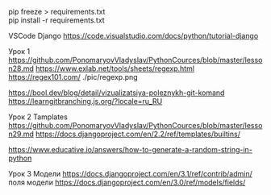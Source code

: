 



pip freeze > requirements.txt  
pip install -r requirements.txt

VSCode Django https://code.visualstudio.com/docs/python/tutorial-django

Урок 1
https://github.com/PonomaryovVladyslav/PythonCources/blob/master/lesson28.md
https://www.exlab.net/tools/sheets/regexp.html
https://regex101.com/
./pic/regexp.png

https://bool.dev/blog/detail/vizualizatsiya-poleznykh-git-komand
https://learngitbranching.js.org/?locale=ru_RU

Урок 2 Tamplates 
https://github.com/PonomaryovVladyslav/PythonCources/blob/master/lesson29.md
https://docs.djangoproject.com/en/2.2/ref/templates/builtins/


https://www.educative.io/answers/how-to-generate-a-random-string-in-python

Урок 3 Модели
https://docs.djangoproject.com/en/3.1/ref/contrib/admin/
поля  модели https://docs.djangoproject.com/en/3.0/ref/models/fields/